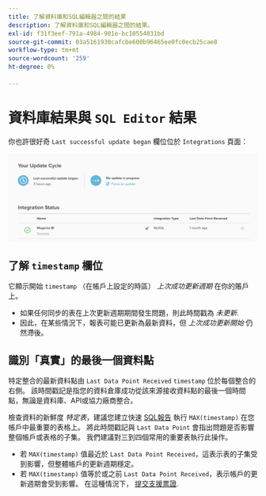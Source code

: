 ```yaml
---
title: 了解資料庫和SQL編輯器之間的結果
description: 了解資料庫和SQL編輯器之間的結果。
exl-id: f31f3eef-791a-4984-901e-bc10554031bd
source-git-commit: 03a5161930cafcbe600b96465ee0fc0ecb25cae8
workflow-type: tm+mt
source-wordcount: '259'
ht-degree: 0%

---
```


# 資料庫結果與 `SQL Editor` 結果

你也許很好奇 `Last successful update began` 欄位位於 `Integrations` 頁面：

![Last_successful_update.png](../../../assets/Last_successful_update.png)

## 了解 `timestamp` 欄位

它顯示開始 `timestamp` （在帳戶上設定的時區） _上次成功更新週期_ 在你的賬戶上。

- 如果任何同步的表在上次更新週期期間發生問題，則此時間戳為 *未更新*.
- 因此，在某些情況下，報表可能已更新為最新資料，但 *上次成功更新開始* 仍然滯後。

## 識別「真實」的最後一個資料點

特定整合的最新資料點由 `Last Data Point Received` `timestamp` 位於每個整合的右側。 該時間戳記是指您的資料倉庫成功從該來源接收資料點的最後一個時間點，無論是資料庫、API或協力廠商整合。

檢查資料的新鮮度 *特定表*，建議您建立快速 [SQL報告](../../dev-reports/sql-rpt-bldr.md) 執行 `MAX(timestamp)` 在您帳戶中最重要的表格上。 將此時間戳記與 `Last Data Point` 會指出問題是否影響整個帳戶或表格的子集。 我們建議對三到四個常用的重要表執行此操作。

- 若 `MAX(timestamp)` 值最近於 `Last Data Point Received`，這表示表的子集受到影響，但整體帳戶的更新週期穩定。
- 若 `MAX(timestamp)` 值等於或之前 `Last Data Point Received`，表示帳戶的更新週期會受到影響。 在這種情況下， [提交支援票證](../../../guide-overview.md).
